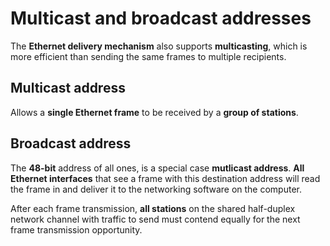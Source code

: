 # Multicast and broadcast addresses

The __Ethernet delivery mechanism__ also supports __multicasting__, which is more efficient than sending the same frames to multiple recipients.

## Multicast address

Allows a __single Ethernet frame__ to be received by a __group of stations__.

## Broadcast address

The __48-bit__ address of all ones, is a special case __mutlicast address__. __All Ethernet interfaces__ that see a frame with this destination address will read the frame in and deliver it to the networking software on the computer.

After each frame transmission, __all stations__ on the shared half-duplex network channel with traffic to send must contend equally for the next frame transmission opportunity.